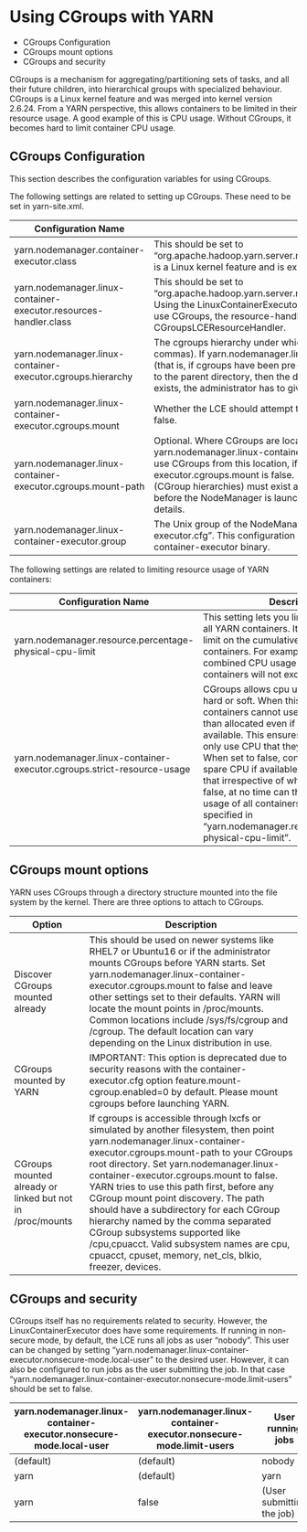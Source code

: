 

# Using CGroups with YARN

  * CGroups Configuration
  * CGroups mount options
  * CGroups and security



CGroups is a mechanism for aggregating/partitioning sets of tasks, and all their future children, into hierarchical groups with specialized behaviour. CGroups is a Linux kernel feature and was merged into kernel version 2.6.24. From a YARN perspective, this allows containers to be limited in their resource usage. A good example of this is CPU usage. Without CGroups, it becomes hard to limit container CPU usage.

## CGroups Configuration

This section describes the configuration variables for using CGroups.

The following settings are related to setting up CGroups. These need to be set in yarn-site.xml.

Configuration Name  |  Description   
---|---  
yarn.nodemanager.container-executor.class  |  This should be set to “org.apache.hadoop.yarn.server.nodemanager.LinuxContainerExecutor”. CGroups is a Linux kernel feature and is exposed via the LinuxContainerExecutor.   
yarn.nodemanager.linux-container-executor.resources-handler.class  |  This should be set to “org.apache.hadoop.yarn.server.nodemanager.util.CgroupsLCEResourcesHandler”. Using the LinuxContainerExecutor doesn’t force you to use CGroups. If you wish to use CGroups, the resource-handler-class must be set to CGroupsLCEResourceHandler.   
yarn.nodemanager.linux-container-executor.cgroups.hierarchy  |  The cgroups hierarchy under which to place YARN proccesses(cannot contain commas). If yarn.nodemanager.linux-container-executor.cgroups.mount is false (that is, if cgroups have been pre-configured) and the YARN user has write access to the parent directory, then the directory will be created. If the directory already exists, the administrator has to give YARN write permissions to it recursively.   
yarn.nodemanager.linux-container-executor.cgroups.mount  |  Whether the LCE should attempt to mount cgroups if not found - can be true or false.   
yarn.nodemanager.linux-container-executor.cgroups.mount-path  |  Optional. Where CGroups are located. LCE will try to mount them here, if yarn.nodemanager.linux-container-executor.cgroups.mount is true. LCE will try to use CGroups from this location, if yarn.nodemanager.linux-container-executor.cgroups.mount is false. If specified, this path and its subdirectories (CGroup hierarchies) must exist and they should be readable and writable by YARN before the NodeManager is launched. See CGroups mount options below for details.   
yarn.nodemanager.linux-container-executor.group  |  The Unix group of the NodeManager. It should match the setting in “container-executor.cfg”. This configuration is required for validating the secure access of the container-executor binary.   
  
The following settings are related to limiting resource usage of YARN containers:

Configuration Name  |  Description   
---|---  
yarn.nodemanager.resource.percentage-physical-cpu-limit  |  This setting lets you limit the cpu usage of all YARN containers. It sets a hard upper limit on the cumulative CPU usage of the containers. For example, if set to 60, the combined CPU usage of all YARN containers will not exceed 60%.   
yarn.nodemanager.linux-container-executor.cgroups.strict-resource-usage  |  CGroups allows cpu usage limits to be hard or soft. When this setting is true, containers cannot use more CPU usage than allocated even if spare CPU is available. This ensures that containers can only use CPU that they were allocated. When set to false, containers can use spare CPU if available. It should be noted that irrespective of whether set to true or false, at no time can the combined CPU usage of all containers exceed the value specified in “yarn.nodemanager.resource.percentage-physical-cpu-limit”.   
  
## CGroups mount options

YARN uses CGroups through a directory structure mounted into the file system by the kernel. There are three options to attach to CGroups.

Option  |  Description   
---|---  
Discover CGroups mounted already  |  This should be used on newer systems like RHEL7 or Ubuntu16 or if the administrator mounts CGroups before YARN starts. Set yarn.nodemanager.linux-container-executor.cgroups.mount to false and leave other settings set to their defaults. YARN will locate the mount points in /proc/mounts. Common locations include /sys/fs/cgroup and /cgroup. The default location can vary depending on the Linux distribution in use.  
CGroups mounted by YARN  |  IMPORTANT: This option is deprecated due to security reasons with the container-executor.cfg option feature.mount-cgroup.enabled=0 by default. Please mount cgroups before launching YARN.  
CGroups mounted already or linked but not in /proc/mounts  |  If cgroups is accessible through lxcfs or simulated by another filesystem, then point yarn.nodemanager.linux-container-executor.cgroups.mount-path to your CGroups root directory. Set yarn.nodemanager.linux-container-executor.cgroups.mount to false. YARN tries to use this path first, before any CGroup mount point discovery. The path should have a subdirectory for each CGroup hierarchy named by the comma separated CGroup subsystems supported like <path>/cpu,cpuacct. Valid subsystem names are cpu, cpuacct, cpuset, memory, net_cls, blkio, freezer, devices.  
  
## CGroups and security

CGroups itself has no requirements related to security. However, the LinuxContainerExecutor does have some requirements. If running in non-secure mode, by default, the LCE runs all jobs as user “nobody”. This user can be changed by setting “yarn.nodemanager.linux-container-executor.nonsecure-mode.local-user” to the desired user. However, it can also be configured to run jobs as the user submitting the job. In that case “yarn.nodemanager.linux-container-executor.nonsecure-mode.limit-users” should be set to false.

yarn.nodemanager.linux-container-executor.nonsecure-mode.local-user  |  yarn.nodemanager.linux-container-executor.nonsecure-mode.limit-users  |  User running jobs   
---|---|---  
(default)  |  (default)  |  nobody   
yarn  |  (default)  |  yarn   
yarn  |  false  |  (User submitting the job) 
